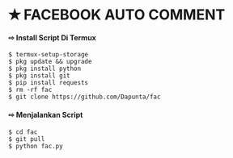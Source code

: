 # ✭ FACEBOOK AUTO COMMENT
#### ⇨  Install Script Di Termux
```
$ termux-setup-storage  
$ pkg update && upgrade  
$ pkg install python  
$ pkg install git  
$ pip install requests  
$ rm -rf fac  
$ git clone https://github.com/Dapunta/fac
```
#### ⇨  Menjalankan Script
```
$ cd fac 
$ git pull  
$ python fac.py 
```
